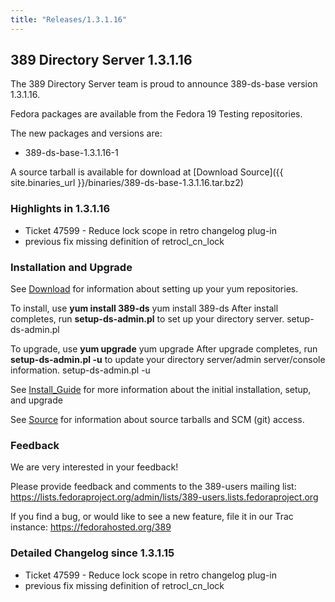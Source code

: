 ```yaml
---
title: "Releases/1.3.1.16"
---
```

389 Directory Server 1.3.1.16
-----------------------------

The 389 Directory Server team is proud to announce 389-ds-base version 1.3.1.16.

Fedora packages are available from the Fedora 19 Testing repositories.

The new packages and versions are:

-   389-ds-base-1.3.1.16-1

A source tarball is available for download at [Download Source]({{ site.binaries_url }}/binaries/389-ds-base-1.3.1.16.tar.bz2)

### Highlights in 1.3.1.16

-   Ticket 47599 - Reduce lock scope in retro changelog plug-in
-   previous fix missing definition of retrocl\_cn\_lock

### Installation and Upgrade

See [Download](../download.html) for information about setting up your yum repositories.

To install, use **yum install 389-ds** yum install 389-ds After install completes, run **setup-ds-admin.pl** to set up your directory server. setup-ds-admin.pl

To upgrade, use **yum upgrade** yum upgrade After upgrade completes, run **setup-ds-admin.pl -u** to update your directory server/admin server/console information. setup-ds-admin.pl -u

See [Install\_Guide](../legacy/install-guide.html) for more information about the initial installation, setup, and upgrade

See [Source](../development/source.html) for information about source tarballs and SCM (git) access.

### Feedback

We are very interested in your feedback!

Please provide feedback and comments to the 389-users mailing list: <https://lists.fedoraproject.org/admin/lists/389-users.lists.fedoraproject.org>

If you find a bug, or would like to see a new feature, file it in our Trac instance: <https://fedorahosted.org/389>

### Detailed Changelog since 1.3.1.15

-   Ticket 47599 - Reduce lock scope in retro changelog plug-in
-   previous fix missing definition of retrocl\_cn\_lock

